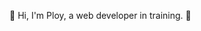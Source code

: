 🌱 Hi, I'm Ploy, a web developer in training. 🌱

<!---
nttwr/nttwr is a ✨ special ✨ repository because its `README.md` (this file) appears on your GitHub profile.
You can click the Preview link to take a look at your changes.
--->
